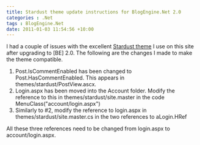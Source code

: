 ```yaml
---
title: Stardust theme update instructions for BlogEngine.Net 2.0
categories : .Net
tags : BlogEngine.Net
date: 2011-01-03 11:54:56 +10:00
---
```


I had a couple of issues with the excellent [Stardust theme][0] I use on this site after upgrading to [BE] 2.0. The following are the changes I made to make the theme compatible.

1. Post.IsCommentEnabled has been changed to Post.HasCommentEnabled. This appears in themes/stardust/PostView.ascx.
1. Login.aspx has been moved into the Account folder. Modify the reference to this in themes/stardust/site.master in the code MenuClass(&quot;account/login.aspx&quot;)
1. Similarly to #2, modify the reference to login.aspx in themes/stardust/site.master.cs in the two references to aLogin.HRef

All these three references need to be changed from login.aspx to account/login.aspx.

[0]: http://www.onesoft.dk/post/Stardust-theme-ready-for-BlogEngine.aspx
